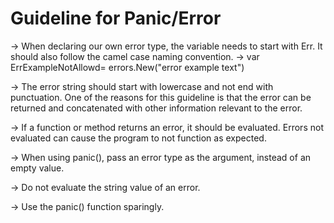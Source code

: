 # Guideline for Panic/Error

-> When declaring our own error type, the variable needs to start with Err. It should also follow the camel case naming convention.
-> var ErrExampleNotAllowd= errors.New("error example text")

-> The error string should start with lowercase and not end with punctuation. One of the reasons for this guideline is that the error can be returned and concatenated with other information relevant to the error.

-> If a function or method returns an error, it should be evaluated. Errors not evaluated can cause the program to not function as expected.

-> When using panic(), pass an error type as the argument, instead of an empty value.

-> Do not evaluate the string value of an error.

-> Use the panic() function sparingly.